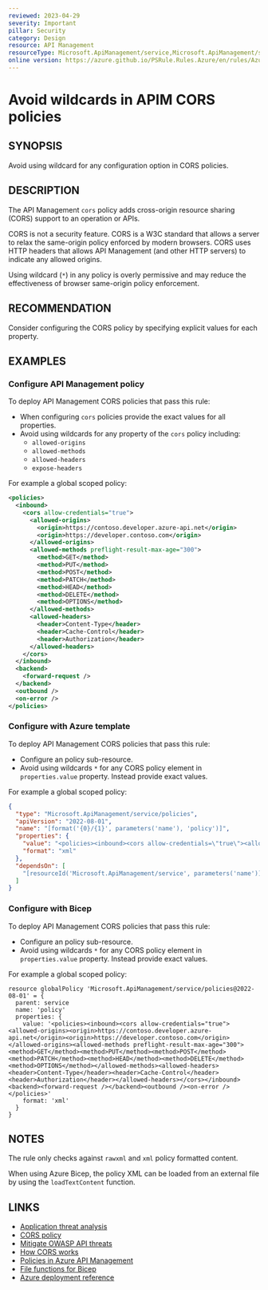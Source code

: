 ```yaml
---
reviewed: 2023-04-29
severity: Important
pillar: Security
category: Design
resource: API Management
resourceType: Microsoft.ApiManagement/service,Microsoft.ApiManagement/service/policies
online version: https://azure.github.io/PSRule.Rules.Azure/en/rules/Azure.APIM.CORSPolicy/
---
```


# Avoid wildcards in APIM CORS policies

## SYNOPSIS

Avoid using wildcard for any configuration option in CORS policies.

## DESCRIPTION

The API Management `cors` policy adds cross-origin resource sharing (CORS) support to an operation or APIs.

CORS is not a security feature.
CORS is a W3C standard that allows a server to relax the same-origin policy enforced by modern browsers.
CORS uses HTTP headers that allows API Management (and other HTTP servers) to indicate any allowed origins.

Using wildcard (`*`) in any policy is overly permissive and may reduce the effectiveness of browser same-origin policy enforcement.

## RECOMMENDATION

Consider configuring the CORS policy by specifying explicit values for each property.

## EXAMPLES

### Configure API Management policy

To deploy API Management CORS policies that pass this rule:

- When configuring `cors` policies provide the exact values for all properties.
- Avoid using wildcards for any property of the `cors` policy including:
  - `allowed-origins`
  - `allowed-methods`
  - `allowed-headers`
  - `expose-headers`

For example a global scoped policy:

```xml
<policies>
  <inbound>
    <cors allow-credentials="true">
      <allowed-origins>
        <origin>https://contoso.developer.azure-api.net</origin>
        <origin>https://developer.contoso.com</origin>
      </allowed-origins>
      <allowed-methods preflight-result-max-age="300">
        <method>GET</method>
        <method>PUT</method>
        <method>POST</method>
        <method>PATCH</method>
        <method>HEAD</method>
        <method>DELETE</method>
        <method>OPTIONS</method>
      </allowed-methods>
      <allowed-headers>
        <header>Content-Type</header>
        <header>Cache-Control</header>
        <header>Authorization</header>
      </allowed-headers>
    </cors>
  </inbound>
  <backend>
    <forward-request />
  </backend>
  <outbound />
  <on-error />
</policies>
```

### Configure with Azure template

To deploy API Management CORS policies that pass this rule:

- Configure an policy sub-resource.
- Avoid using wildcards `*` for any CORS policy element in `properties.value` property.
  Instead provide exact values.

For example a global scoped policy:

```json
{
  "type": "Microsoft.ApiManagement/service/policies",
  "apiVersion": "2022-08-01",
  "name": "[format('{0}/{1}', parameters('name'), 'policy')]",
  "properties": {
    "value": "<policies><inbound><cors allow-credentials=\"true\"><allowed-origins><origin>https://contoso.developer.azure-api.net</origin><origin>https://developer.contoso.com</origin></allowed-origins><allowed-methods preflight-result-max-age=\"300\"><method>GET</method><method>PUT</method><method>POST</method><method>PATCH</method><method>HEAD</method><method>DELETE</method><method>OPTIONS</method></allowed-methods><allowed-headers><header>Content-Type</header><header>Cache-Control</header><header>Authorization</header></allowed-headers></cors></inbound><backend><forward-request /></backend><outbound /><on-error /></policies>",
    "format": "xml"
  },
  "dependsOn": [
    "[resourceId('Microsoft.ApiManagement/service', parameters('name'))]"
  ]
}
```

### Configure with Bicep

To deploy API Management CORS policies that pass this rule:

- Configure an policy sub-resource.
- Avoid using wildcards `*` for any CORS policy element in `properties.value` property.
  Instead provide exact values.

For example a global scoped policy:

```bicep
resource globalPolicy 'Microsoft.ApiManagement/service/policies@2022-08-01' = {
  parent: service
  name: 'policy'
  properties: {
    value: '<policies><inbound><cors allow-credentials="true"><allowed-origins><origin>https://contoso.developer.azure-api.net</origin><origin>https://developer.contoso.com</origin></allowed-origins><allowed-methods preflight-result-max-age="300"><method>GET</method><method>PUT</method><method>POST</method><method>PATCH</method><method>HEAD</method><method>DELETE</method><method>OPTIONS</method></allowed-methods><allowed-headers><header>Content-Type</header><header>Cache-Control</header><header>Authorization</header></allowed-headers></cors></inbound><backend><forward-request /></backend><outbound /><on-error /></policies>'
    format: 'xml'
  }
}
```

## NOTES

The rule only checks against `rawxml` and `xml` policy formatted content.

When using Azure Bicep, the policy XML can be loaded from an external file by using the `loadTextContent` function.

## LINKS

- [Application threat analysis](https://learn.microsoft.com/azure/architecture/framework/security/design-threat-model#2--evaluate-the-application-design-progressively)
- [CORS policy](https://learn.microsoft.com/azure/api-management/cors-policy)
- [Mitigate OWASP API threats](https://learn.microsoft.com/azure/api-management/mitigate-owasp-api-threats#recommendations-6)
- [How CORS works](https://learn.microsoft.com/aspnet/core/security/cors?view=aspnetcore-7.0#how-cors)
- [Policies in Azure API Management](https://learn.microsoft.com/azure/api-management/api-management-howto-policies)
- [File functions for Bicep](https://learn.microsoft.com/azure/azure-resource-manager/bicep/bicep-functions-files#loadtextcontent)
- [Azure deployment reference](https://learn.microsoft.com/azure/templates/microsoft.apimanagement/service)

